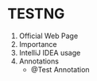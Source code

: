 # TESTNG
1. Official Web Page
2. Importance
3. IntelliJ IDEA usage
4. Annotations
    - @Test Annotation
